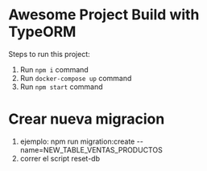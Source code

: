 # Awesome Project Build with TypeORM

Steps to run this project:

1. Run `npm i` command
2. Run `docker-compose up` command
3. Run `npm start` command


# Crear nueva migracion

1. ejemplo: npm run migration:create --name=NEW_TABLE_VENTAS_PRODUCTOS
2. correr el script reset-db